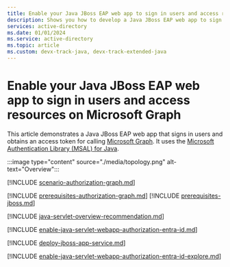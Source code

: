 ```yaml
---
title: Enable your Java JBoss EAP web app to sign in users and access resources on Microsoft Graph
description: Shows you how to develop a Java JBoss EAP web app to sign in users and call Microsoft Graph with the Microsoft identity platform.
services: active-directory
ms.date: 01/01/2024
ms.service: active-directory
ms.topic: article
ms.custom: devx-track-java, devx-track-extended-java
---
```


# Enable your Java JBoss EAP web app to sign in users and access resources on Microsoft Graph

This article demonstrates a Java JBoss EAP web app that signs in users and obtains an access token for calling [Microsoft Graph](/graph/overview). It uses the [Microsoft Authentication Library (MSAL) for Java](https://github.com/AzureAD/microsoft-authentication-library-for-java).

:::image type="content" source="./media/topology.png" alt-text="Overview":::

[!INCLUDE [scenario-authorization-graph.md](includes/scenario-authorization-graph.md)]

[!INCLUDE [prerequisites-authorization-graph.md](includes/prerequisites-authorization-graph.md)]
[!INCLUDE [prerequisites-jboss.md](includes/prerequisites-jboss.md)]

[!INCLUDE [java-servlet-overview-recommendation.md](includes/java-servlet-overview-recommendation.md)]

[!INCLUDE [enable-java-servlet-webapp-authorization-entra-id.md](includes/enable-java-servlet-webapp-authorization-entra-id.md)]

[!INCLUDE [deploy-jboss-app-service.md](includes/deploy-jboss-app-service.md)]

[!INCLUDE [enable-java-servlet-webapp-authorization-entra-id-explore.md](includes/enable-java-servlet-webapp-authorization-entra-id-explore.md)]
